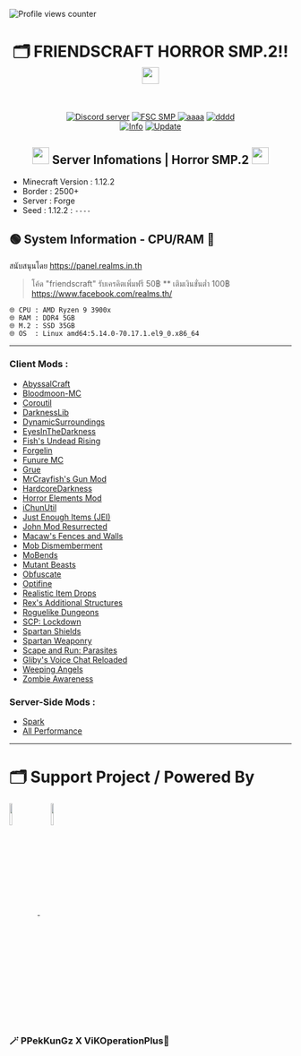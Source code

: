 ![Profile views counter](https://komarev.com/ghpvc/?username=pppekkungz&plastic&color=00E8FF)

<h1 align="center">🗂️ FRIENDSCRAFT HORROR SMP.2!!<img src="https://media.giphy.com/media/hvRJCLFzcasrR4ia7z/giphy.gif" width="30"></h1>
<br>
<p align="center">
    <a href="https://discord.io/fscofficial"><img src="https://img.shields.io/static/v1?style=for-the-badge&message=Discord&color=5865F2&logo=Discord&logoColor=FFFFFF&label=" alt="Discord server"/></a>
    <a href="https://www.youtube.com/hashtag/friendscrafthorrorsmp"><img src="https://img.shields.io/static/v1?style=for-the-badge&message=YouTube&color=FF0000&logo=YouTube&logoColor=FFFFFF&label=" alt="FSC SMP" />
    <a href="https://www.youtube.com/watch?v=UsnUbgpanw0"><img src="https://img.shields.io/static/v1?style=for-the-badge&message=Minecraft&color=62B47A&logo=Minecraft&logoColor=FFFFFF&label=" alt="aaaa" /></a>
    <a href="https://www.debian.org/"><img src="https://img.shields.io/static/v1?style=for-the-badge&message=Debian&color=A81D33&logo=Debian&logoColor=FFFFFF&label=" alt="dddd"></a>
        <br>
<a href="https://www.youtube.com/hashtag/friendscrafthorrorsmp"><img src="https://img.shields.io/appveyor/build/gruntjs/grunt?label=INFO%20SERVER&style=for-the-badge" alt="Info"/></a>
<a href="https://www.youtube.com/hashtag/friendscrafthorrorsmp"><img src="https://img.shields.io/nodeping/uptime/jkiwn052-ntpp-4lbb-8d45-ihew6d9ucoei?label=LAST%20UPDATE&style=for-the-badge" alt="Update"/></a> 
        
  </p>
</div>
<h2 align="center">
<img src="https://cdn.discordapp.com/emojis/551174760227274752.webp?size=44&quality=lossless" width="30">
Server Infomations | Horror SMP.2
<img src="https://cdn.discordapp.com/emojis/955400481868488734.gif?size=44&quality=lossless" width="30"></h2>


* Minecraft Version : 1.12.2
* Border : 2500+
* Server : Forge
* Seed : 1.12.2 : `----`

## 🟢 System Information - CPU/RAM 🏡
สนับสนุนโดย https://panel.realms.in.th
> โค้ด "friendscraft" รับเครคิตเพิ่มฟรี 50฿ ** เติมเงินขั่นต่ำ 100฿
https://www.facebook.com/realms.th/
```
🌐 CPU : AMD Ryzen 9 3900x
🌐 RAM : DDR4 5GB
🌐 M.2 : SSD 35GB
🌐 OS  : Linux amd64:5.14.0-70.17.1.el9_0.x86_64
```
------------------------------------------------------------------

### Client Mods :
- [AbyssalCraft](https://www.curseforge.com/minecraft/mc-mods/abyssalcraft)
- [Bloodmoon-MC](https://www.curseforge.com/minecraft/mc-mods/bloodmoon)
- [Coroutil](https://www.curseforge.com/minecraft/mc-mods/coroutil)
- [DarknessLib](https://www.curseforge.com/minecraft/mc-mods/DarknessLib)
- [DynamicSurroundings](https://www.curseforge.com/minecraft/mc-mods/Dynamic-Surroundings)
- [EyesInTheDarkness](https://www.curseforge.com/minecraft/mc-mods/eyes-in-the-darkness)
- [Fish's Undead Rising](https://www.curseforge.com/minecraft/mc-mods/fishs-undead-rising)
- [Forgelin](https://www.curseforge.com/minecraft/mc-mods/Forgelin)
- [Funure MC](https://www.curseforge.com/minecraft/mc-mods/future-mc)
- [Grue](https://www.curseforge.com/minecraft/mc-mods/Grue)
- [MrCrayfish's Gun Mod](https://www.curseforge.com/minecraft/mc-mods/mrcrayfishs-gun-mod)
- [HardcoreDarkness](https://www.curseforge.com/minecraft/mc-mods/hardcore-darkness)
- [Horror Elements Mod](https://www.curseforge.com/minecraft/mc-mods/horror-elements-mod)
- [iChunUtil](https://www.curseforge.com/minecraft/mc-mods/iChunUtil)
- [Just Enough Items (JEI)](https://www.curseforge.com/minecraft/mc-mods/jei)
- [John Mod Resurrected](https://www.curseforge.com/minecraft/mc-mods/john-mod-resurrected)
- [Macaw's Fences and Walls](https://www.curseforge.com/minecraft/mc-mods/macaws-fences-and-walls)
- [Mob Dismemberment](https://www.curseforge.com/minecraft/mc-mods/mob-dismemberment)
- [MoBends](https://www.curseforge.com/minecraft/mc-mods/Mo-Bends)
- [Mutant Beasts](https://www.curseforge.com/minecraft/mc-mods/mutant-beasts)
- [Obfuscate](https://www.curseforge.com/minecraft/mc-mods/obfuscate)
- [Optifine](https://optifine.net/adloadx?f=OptiFine_1.12.2_HD_U_E3.jar&x=)
- [Realistic Item Drops](https://www.curseforge.com/minecraft/mc-mods/realistic-item-drops)
- [Rex's Additional Structures](https://www.curseforge.com/minecraft/mc-mods/additional-structures)
- [Roguelike Dungeons](https://www.curseforge.com/minecraft/mc-mods/roguelike-dungeons)
- [SCP: Lockdown](https://www.curseforge.com/minecraft/mc-mods/SCP-Lockdown)
- [Spartan Shields](https://www.curseforge.com/minecraft/mc-mods/Spartan-Shields)
- [Spartan Weaponry](https://www.curseforge.com/minecraft/mc-mods/Spartan-Weaponry)
- [Scape and Run: Parasites](https://www.curseforge.com/minecraft/mc-mods/scape-and-run-parasites)
- [Gliby's Voice Chat Reloaded](https://www.curseforge.com/minecraft/mc-mods/glibys-voice-chat-reloaded)
- [Weeping Angels](https://www.curseforge.com/minecraft/mc-mods/weeping-angels)
- [Zombie Awareness](https://www.curseforge.com/minecraft/mc-mods/zombie-awareness)

### Server-Side Mods :
- [Spark](https://www.curseforge.com/minecraft/mc-mods/spark)
- [All Performance](https://gist.github.com/NordicGamerFE/f180324b649f0f62a1deb6ff571e2859)


------------------------------------------------------------------

# 🗂️ Support Project / Powered By


<div align="left">
<a target="_blank" href="https://github.com/PPekKunGz">
  <img src="https://avatars.githubusercontent.com/u/54957742?v=4" align="center" width="10%" />
</a>
    <a>&nbsp;&nbsp;&nbsp;&nbsp;</a>
<a target="_blank" href="https://github.com/LoQqvEe">
  <img src="https://avatars.githubusercontent.com/u/39002153?v=4" align="center" width="10%" />
</a>
</div> 


### 🪄 PPekKunGz X ViKOperationPlus🧪
